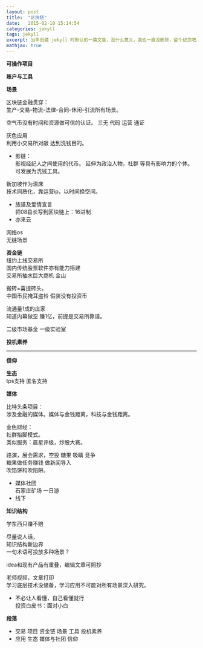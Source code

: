 ```yaml
---
layout: post
title:  "区块链"
date:   2015-02-10 15:14:54
categories: jekyll
tags: jekyll
excerpt: 当年创建 jekyll 时默认的一篇文章，没什么意义，我也一直没删除，留个纪念吧。
mathjax: true
---
```


**可操作项目**  


**账户与工具**  

**场景**  

区块链金融贯穿：   
生产-交易-物流-法律-合同-休闲-引流所有场景。    

空气币没有时间和资源做可信的认证。
三无 代码 运营 通证  

灰色应用  
利用小交易所对敲  达到洗钱目的。  

- 影链：  
影视经纪人之间使用的代币。
延伸为政治人物，社群 等具有影响力的个体。   
可发展为洗钱工具。    

新加坡作为温床  
技术同质化，靠运营ip，以时间换空间。  

- 族谱及爱情宣言  
把08县长写到区块链上：16进制    
- 亦来云  

网络os  
无链场景

**资金链**  
纽约上线交易所  
国内传统股票软件亦有能力搭建   
交易所抽水巨大商机 金山   

搬砖=喜提砖头。  
中国币民掩耳盗铃  假装没有投资币  

流通量1成的庄家  
知道内幕做空 赚1亿，前提是交易所靠谱。    

二级市场基金 一级实验室   

**投机素养**


---  

**信仰**  

**生态**    
tps支持 匿名支持



**媒体**

比特头条项目：  
涉及金融的媒体。媒体与金钱距离，科技与金钱距离。

金色财经：  
社群抬脚模式。  
类似服务：晨星评级，炒股大赛。     

路演，展会需求，空投 糖果 吸睛 竞争  
糖果做任务赚钱  做新闻导入  
吹馅饼和吹陷阱。  

- 媒体社团   
  石家庄矿场  一日游
- 线下  

**知识结构**

学东西只赚不赔  

尽量说人话，  
知识结构新边界     
一句术语可投放多种场景？    

idea和现有产品有重叠，编辑文章可照抄  

老师视频，文章打印  
学习底层技术没储备，学习应用不可能对所有场景深入研究。  

- 不必让人看懂，自己看懂就行  
投资白皮书：面对小白  


 **段落**

- 交易
项目 资金链 场景 工具 投机素养
- 应用
生态  媒体与社团  信仰     

